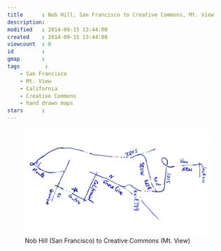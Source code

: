 ```yaml
---
title      : Nob Hill, San Francisco to Creative Commons, Mt. View
description: 
modified   : 2014-09-15 13:44:00
created    : 2014-09-15 13:44:00
viewcount  : 0
id         : 
gmap       : 
tags        :
    - San Francisco
    - Mt. View
    - California
    - Creative Commons
    - hand drawn maps
stars      : 
---
```


<figure>
    <img src="img/img050.jpg">
    <figcaption>Nob Hill (San Francisco) to Creative Commons (Mt. View)</figcaption>
</figure>

